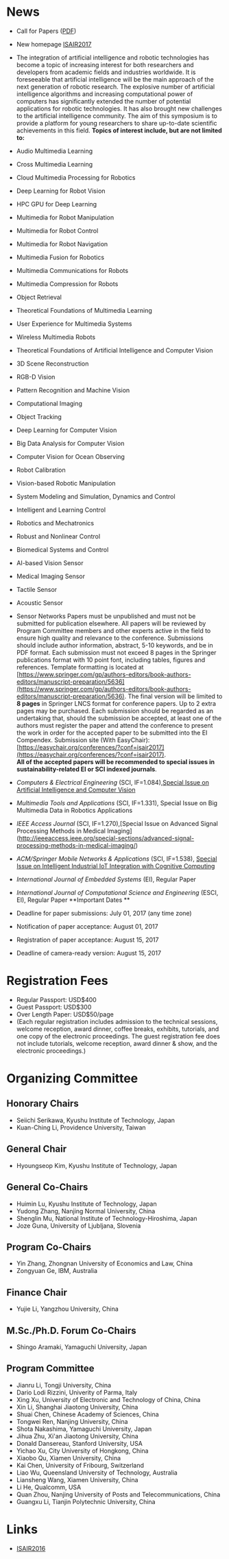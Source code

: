 # News 
* Call for Papers ([PDF](https://github.com/rikukeibin/isair2017/blob/master/ISAIR2017CFP.pdf)) 
* New homepage [ISAIR2017](https://shinoceanland.com/conference/isair2017/)
* The integration of artificial intelligence and robotic technologies has become a topic of increasing interest for both researchers and developers from academic fields and industries worldwide. It is foreseeable that artificial intelligence will be the main approach of the next generation of robotic research. The explosive number of artificial intelligence algorithms and increasing computational power of computers has significantly extended the number of potential applications for robotic technologies. It has also brought new challenges to the artificial intelligence community. The aim of this symposium is to provide a platform for young researchers to share up-to-date scientific achievements in this field. 
**Topics of interest include, but are not limited to:** 

* Audio Multimedia Learning 
* Cross Multimedia Learning 
* Cloud Multimedia Processing for Robotics 
* Deep Learning for Robot Vision 
* HPC GPU for Deep Learning 
* Multimedia for Robot Manipulation 
* Multimedia for Robot Control 
* Multimedia for Robot Navigation 
* Multimedia Fusion for Robotics 
* Multimedia Communications for Robots 
* Multimedia Compression for Robots 
* Object Retrieval 
* Theoretical Foundations of Multimedia Learning 
* User Experience for Multimedia Systems 
* Wireless Multimedia Robots 
 
* Theoretical Foundations of Artificial Intelligence and Computer Vision 
* 3D Scene Reconstruction 
* RGB-D Vision 
* Pattern Recognition and Machine Vision 
* Computational Imaging 
* Object Tracking 
* Deep Learning for Computer Vision 
* Big Data Analysis for Computer Vision 
* Computer Vision for Ocean Observing 
* Robot Calibration 
* Vision-based Robotic Manipulation 
 
* System Modeling and Simulation, Dynamics and Control 
* Intelligent and Learning Control 
* Robotics and Mechatronics 
* Robust and Nonlinear Control 
* Biomedical Systems and Control 
 
* AI-based Vision Sensor 
* Medical Imaging Sensor 
* Tactile Sensor 
* Acoustic Sensor 
* Sensor Networks 
Papers must be unpublished and must not be submitted for publication elsewhere. All papers will be reviewed by Program Committee members and other experts active in the field to ensure high quality and relevance to the conference. Submissions should include author information, abstract, 5-10 keywords, and be in PDF format. Each submission must not exceed 8 pages in the Springer publications format with 10 point font, including tables, figures and references. Template formatting is located at [https://www.springer.com/gp/authors-editors/book-authors-editors/manuscript-preparation/5636](https://www.springer.com/gp/authors-editors/book-authors-editors/manuscript-preparation/5636). The final version will be limited to **8 pages** in Springer LNCS format for conference papers. Up to 2 extra pages may be purchased. Each submission should be regarded as an undertaking that, should the submission be accepted, at least one of the authors must register the paper and attend the conference to present the work in order for the accepted paper to be submitted into the EI Compendex. Submission site (With EasyChair): [https://easychair.org/conferences/?conf=isair2017](https://easychair.org/conferences/?conf=isair2017).  
**All of the accepted papers will be recommended to special issues in sustainability-related EI or SCI indexed journals**. 
* _Computers & Electrical Engineering_ (SCI, IF=1.084),[Special Issue on Artificial Intelligence and Computer Vision](http://www.journals.elsevier.com/computers-and-electrical-engineering/call-for-papers/special-issue-on-artificial-intelligence-and-computer-vision) 
* _Multimedia Tools and Applications_ (SCI, IF=1.331), Special Issue on Big Multimedia Data in Robotics Applications 
* _IEEE Access Journal_ (SCI, IF=1.270),[Special Issue on Advanced Signal Processing Methods in Medical Imaging] (http://ieeeaccess.ieee.org/special-sections/advanced-signal-processing-methods-in-medical-imaging/) 
* _ACM/Springer Mobile Networks & Applications_ (SCI, IF=1.538), [Special Issue on Intelligent Industrial IoT Integration with Cognitive Computing](http://www.springer.com/engineering/signals/journal/11036) 
* _International Journal of Embedded Systems_ (EI), Regular Paper 
* _International Journal of Computational Science and Engineering_ (ESCI, EI), Regular Paper 
**Important Dates **
* Deadline for paper submissions: July 01, 2017 (any time zone) 
* Notification of paper acceptance: August 01, 2017 
* Registration of paper acceptance: August 15, 2017 
* Deadline of camera-ready version: August 15, 2017 
# Registration Fees 
* Regular Passport: USD$400 
* Guest Passport: USD$300 
* Over Length Paper: USD$50/page 
* (Each regular registration includes admission to the technical sessions, welcome reception, award dinner, coffee breaks, exhibits, tutorials, and one copy of the electronic proceedings. The guest registration fee does not include tutorials, welcome reception, award dinner & show, and the electronic proceedings.) 
# Organizing Committee 
## Honorary Chairs 
* Seiichi Serikawa, Kyushu Institute of Technology, Japan 
* Kuan-Ching Li, Providence University, Taiwan 
## General Chair 
* Hyoungseop Kim, Kyushu Institute of Technology, Japan 
## General Co-Chairs 
* Huimin Lu, Kyushu Institute of Technology, Japan 
* Yudong Zhang, Nanjing Normal University, China 
* Shenglin Mu, National Institute of Technology-Hiroshima, Japan 
* Joze Guna, University of Ljubljana, Slovenia
## Program Co-Chairs 
* Yin Zhang, Zhongnan University of Economics and Law, China 
* Zongyuan Ge, IBM, Australia 
## Finance Chair 
* Yujie Li, Yangzhou University, China 
## M.Sc./Ph.D. Forum Co-Chairs 
* Shingo Aramaki, Yamaguchi University, Japan 
## Program Committee 
* Jianru Li, Tongji University, China 
* Dario Lodi Rizzini, Univerity of Parma, Italy 
* Xing Xu, University of Electronic and Technology of China, China 
* Xin Li, Shanghai Jiaotong University, China 
* Shuai Chen, Chinese Academy of Sciences, China 
* Tongwei Ren, Nanjing University, China 
* Shota Nakashima, Yamaguchi University, Japan 
* Jihua Zhu, Xi'an Jiaotong University, China 
* Donald Dansereau, Stanford University, USA 
* Yichao Xu, City University of Hongkong, China 
* Xiaobo Qu, Xiamen University, China 
* Kai Chen, University of Fribourg, Switzerland 
* Liao Wu, Queensland University of Technology, Australia 
* Liansheng Wang, Xiamen University, China 
* Li He, Qualcomm, USA 
* Quan Zhou, Nanjing University of Posts and Telecommunications, China 
* Guangxu Li, Tianjin Polytechnic University, China 
# Links 
* [ISAIR2016](https://rikukeibin.github.io/air2016/) 

